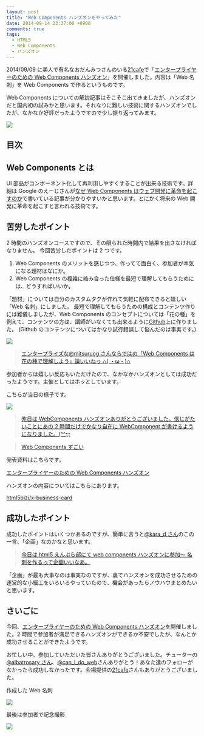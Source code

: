 ```yaml
---
layout: post
title: "Web Components ハンズオンをやってみた"
date: 2014-09-14 23:37:00 +0900
comments: true
tags:
  - HTML5
  - Web Components
  - ハンズオン
---
```


2014/09/09 に美人で有名なおだんみつさんのいる[21cafe](http://www.ni-ichicafe.com/)で「[エンタープライヤーのための Web Components ハンズオン](https://atnd.org/events/55761)」を開催しました。内容は「Web 名刺」を Web Components で作るというものです。

Web Components についての解説記事はそこそこ出てきましたが、ハンズオンだと国内初の試みかと思います。それなりに難しい技術に関するハンズオンでしたが、なかなか好評だったようですので少し振り返ってみます。

<!-- more -->

![](https://s3-ap-northeast-1.amazonaws.com/blog-mitsuruog/images/2014/wc_handson1.png)

## 目次

## Web Components とは

UI 部品がコンポーネント化して再利用しやすくすることが出来る技術です。詳細は Google のえーじさんが[なぜ Web Components はウェブ開発に革命を起こすのか](http://blog.agektmr.com/2014/05/web-components.html)で書いている記事が分かりやすいかと思います。とにかく将来の Web 開発に革命を起こすと言われる技術です。

## 苦労したポイント

2 時間のハンズオンコースですので、その限られた時間内で結果を出さなければなりません。
今回苦労したポイントは 2 つです。

1.  Web Components のメリットを感じつつ、作ってて面白く、参加者が本気になる題材はなにか。
2.  Web Components の複雑に絡み合った仕様を最短で理解してもらうためには、どうすればいいか。

「題材」については自分のカスタムタグが作れて気軽に配布できると嬉しい「Web 名刺」にしました。
最短で理解してもらうための構成とコンテンツ作りには難儀しましたが、Web Components のコンセプトについては「花の種」を例えて、コンテンツの方は、講師がいなくても出来るように[Github](https://github.com/html5bizj/x-business-card)上に作りました。
(Github のコンテンツについてはかなり試行錯誤して悩んだのは事実です。)

![](https://s3-ap-northeast-1.amazonaws.com/blog-mitsuruog/images/2014/wc_handson2.png)

> [エンタープライズな@mitsuruog さんならではの「Web Components は花の種で理解しよう」論いいねっ ∩( ・ω・)∩ ](https://twitter.com/21cafe_shibuya/status/509291557111885825)

参加者からは嬉しい反応もいただけたので、なかなかハンズオンとしては成功だったようです。主催としてはホッとしています。

こちらが当日の様子です。

![](https://s3-ap-northeast-1.amazonaws.com/blog-mitsuruog/images/2014/wc_handson3.jpg)

> [ 昨日は WebComponents ハンズオンありがとうございました。信じがたいことにあの 2 時間だけでかなり自在に WebComponent が書けるようになりました。(^^;;;](https://twitter.com/shunjikonishi/status/509540957809692672)

> [Web Components すごい](https://twitter.com/ab_lave/status/509320071731109888)

発表資料はこちらです。

[エンタープライヤーのための Web Components ハンズオン](https://www.slideshare.net/mitsuruogawa33/webcompoents)

ハンズオンの内容についてはこちらにあります。

[html5bizj/x-business-card](https://github.com/html5bizj/x-business-card)

## 成功したポイント

成功したポイントはいくつかあるのですが、簡単に言うと[@kara_d さん](https://twitter.com/kara_d)のこの一言、「企画」なのかなと思います。

> [今日は html5 えんぷら部にて web components ハンズオンに参加〜 名刺を作るって企画いいなあ。](https://twitter.com/kara_d/status/509314331154980864)

「企画」が最も大事なのは事実なのですが、裏でハンズオンを成功させるための運営的な小細工をいろいろやっていたので、機会があったらノウハウまとめたいと思います。

## さいごに

今回、[エンタープライヤーのための Web Components ハンズオン](https://atnd.org/events/55761)を開催しました。2 時間で参加者が満足できるハンズオンができるか不安でしたが、なんとか成功させることができたようです。

お忙しい中、参加していただいた皆さんありがとうございました。チューターの[@albatrosary さん](https://twitter.com/albatrosary)、[@can_i_do_web](https://twitter.com/can_i_do_web)さんありがとう！あなた達のフォローがなかったら成功しなかったです。会場提供の[21cafe](http://www.ni-ichicafe.com/)さんもありがとうございました。

作成した Web 名刺

![](https://s3-ap-northeast-1.amazonaws.com/blog-mitsuruog/images/2014/wc_handson4.jpg)

最後は参加者で記念撮影

![](https://s3-ap-northeast-1.amazonaws.com/blog-mitsuruog/images/2014/wc_handson5.jpg)
